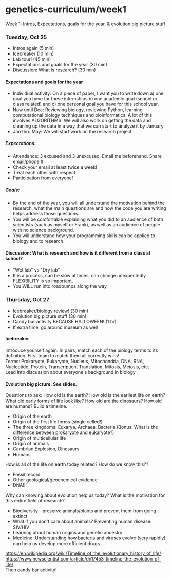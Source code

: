 # genetics-curriculum/week1
Week 1: Intros, Expectations, goals for the year, & evolution big picture stuff  

### Tuesday, Oct 25
- Intros again  (5 min)
- Icebreaker  (10 min)
- Lab tour!  (45 min)
- Expectations and goals for the year  (30 min)
- Discussion: What is research?  (30 min)

#### Expectations and goals for the year
- Individual activity: On a piece of paper, I want you to write down a) one goal you have for these internships b) one academic goal (school or class related) and c) one personal goal you have for this school year. 
- Now until Dec: Reviewing biology, reviewing Python, learning computational biology techniques and bioinformatics. A lot of this involves ALGORITHMS. We will also work on getting the data and cleaning up the data in a way that we can start to analyze it by January
- Jan thru May: We will start work on the research project.  

##### Expectations:
  * Attendance: 3 excused and 3 unexcused. Email me beforehand. Share email/phone #
  * Check your email at least twice a week!
  * Treat each other with respect  
  * Participation from everyone!

##### Goals: 
  * By the end of the year, you will all understand the motivation behind the research, what the main questions are and how the code you are writing helps address those questions.
  * You will be comfortable explaining what you did to an audience of both scientists (such as myself or Frank), as well as an audience of people with no science background.
  * You will understand how your programming skills can be applied to biology and to research.  


#### Discussion: What is research and how is it different from a class at school?  
- "Wet lab" vs "Dry lab"
- It is a process, can be slow at times, can change unexpectedly. FLEXIBILITY is so important.
- You WILL run into roadbumps along the way  



### Thursday, Oct 27
- Icebreaker/biology review! (30 min)
- Evolution big picture stuff  (30 min)
- Candy bar activity BECAUSE HALLOWEEN! (1 hr)  
- If extra time, go around museum as well

#### Icebreaker
Introduce yourself again. In pairs, match each of the biology terms to its definition. First team to match them all correctly wins!  
Terms: Prokaryote, Eukaryote, Nucleus, Mitochondria, DNA, RNA, Nucleotide, Protein, Transcription, Translation, Mitosis, Meiosis, etc.  
Lead into discussion about everyone's background in biology.

#### Evolution big picture: See slides.
Questions to ask: How old is the earth? How old is the earliest life on earth? What did early forms of life look like? How old are the dinosaurs? How old are humans? Build a timeline.  
- Origin of the earth
- Origin of the first life forms (single celled!)
- The three kingdoms: Eukarya, Archaea, Bacteria (Bonus: What is the difference between prokaryote and eukaryote?)
- Origin of multicellular life
- Origin of animals
- Cambrian Explosion, Dinosaurs
- Humans

How is all of the life on earth today related? How do we know this??   
- Fossil record
- Other geological/geochemical evidence
- DNA!!!

Why can knowing about evolution help us today? What is the motivation for this entire field of research?
- Biodiversity - preserve animals/plants and prevent them from going extinct
- What if you don't care about animals? Preventing human disease: SIV/HIV
- Learning about human origins and genetic ancestry
- Medicine: Understanding how bacteria and viruses evolve (very rapidly) can help us develop more efficient drugs

https://en.wikipedia.org/wiki/Timeline_of_the_evolutionary_history_of_life/  
https://www.newscientist.com/article/dn17453-timeline-the-evolution-of-life/  
Then candy bar activity!
